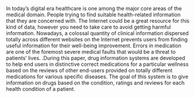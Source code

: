 In today’s digital era healthcare is one among the major core areas of the medical domain. People
trying to find suitable health-related information that they are concerned with. The Internet could be a
great resource for this kind of data, however you need to take care to avoid getting harmful
information. Nowadays, a colossal quantity of clinical information dispersed totally across different
websites on the Internet prevents users from finding useful information for their well-being
improvement. Errors in medication are one of the foremost severe medical faults that would be a
threat to patients’ lives. .During this paper, drug information systems are developed to help end users
in distinctive correct medications for a particular wellness based on the reviews of other end-users
provided on totally different medications for various specific diseases. The goal of this system is to
give information on drugs based on the condition, ratings and reviews for each health condition of a
patient.
